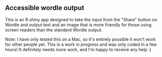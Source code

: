 ## Accessible wordle output

This is an R shiny app designed to take the input from the "Share" button on Wordle and output text and an image that is more friendly for those using screen readers than the standard Wordle output.

Note: I have only tested this on a Mac, so it's entirely possible it won't work for other people yet. This is a work in progress and was only coded in a few hours! It definitely needs more work, and I'm happy to receive any help :)